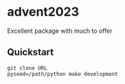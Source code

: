 # advent2023

Excellent package with much to offer

## Quickstart
```
git clone URL
pyseed=/path/python make development
```
